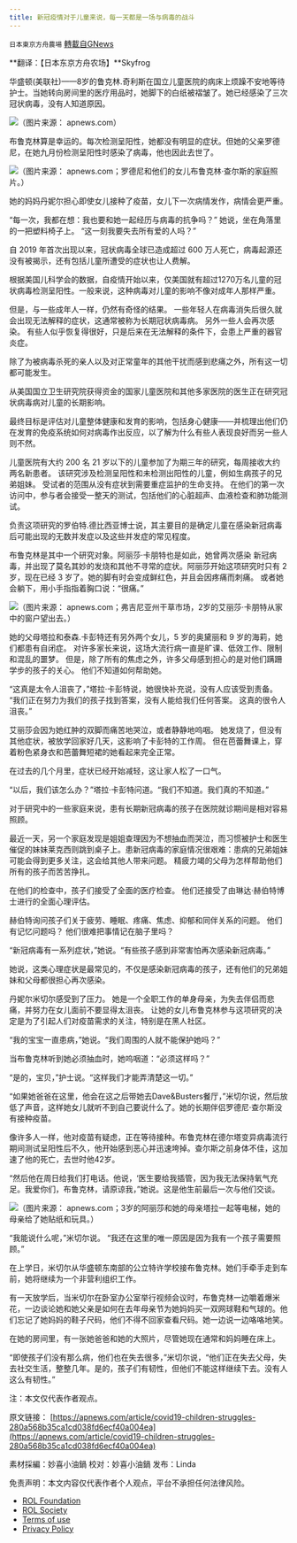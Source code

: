 ```yaml
---
title: 新冠疫情对于儿童来说，每一天都是一场与病毒的战斗
---
```

`日本東京方舟農場` [轉載自GNews](https://gnews.org/zh-hans/2196146/)

**翻译：【日本东京方舟农场】**Skyfrog

华盛顿(美联社)——8岁的鲁克林.奇利斯在国立儿童医院的病床上烦躁不安地等待护士。当她转向房间里的医疗用品时，她脚下的白纸被褶皱了。她已经感染了三次冠状病毒，没有人知道原因。

![](https://assets.gnews.org/wp-content/uploads/2022/03/2001.jpg)（图片来源： apnews.com）

布鲁克林算是幸运的。每次检测呈阳性，她都没有明显的症状。但她的父亲罗德尼，在她九月份检测呈阳性时感染了病毒，他也因此去世了。

![](https://assets.gnews.org/wp-content/uploads/2022/03/2002.jpg)（图片来源： apnews.com；罗德尼和他们的女儿布鲁克林·查尔斯的家庭照片。）

她的妈妈丹妮尔担心即使女儿接种了疫苗，女儿下一次病情发作，病情会更严重。

“每一次，我都在想：我也要和她一起经历与病毒的抗争吗？” 她说，坐在角落里的一把塑料椅子上。 “这一刻我要失去所有爱的人吗？”

自 2019 年首次出现以来，冠状病毒全球已造成超过 600 万人死亡，病毒起源还没有被揭示，还有包括儿童所遭受的症状也让人费解。

根据美国儿科学会的数据，自疫情开始以来，仅美国就有超过1270万名儿童的冠状病毒检测呈阳性。一般来说，这种病毒对儿童的影响不像对成年人那样严重。

但是，与一些成年人一样，仍然有奇怪的结果。 一些年轻人在病毒消失后很久就会出现无法解释的症状，这通常被称为长期冠状病毒病。 另外一些人会再次感染。 有些人似乎恢复得很好，只是后来在无法解释的条件下，会患上严重的器官炎症。

除了为被病毒杀死的亲人以及对正常童年的其他干扰而感到悲痛之外，所有这一切都可能发生。

从美国国立卫生研究院获得资金的国家儿童医院和其他多家医院的医生正在研究冠状病毒病对儿童的长期影响。

最终目标是评估对儿童整体健康和发育的影响，包括身心健康——并梳理出他们仍在发育的免疫系统如何对病毒作出反应，以了解为什么有些人表现良好而另一些人则不然。

儿童医院有大约 200 名 21 岁以下的儿童参加了为期三年的研究，每周接收大约两名新患者。 该研究涉及检测呈阳性和未检测出阳性的儿童，例如生病孩子的兄弟姐妹。 受试者的范围从没有症状到需要重症监护的生命支持。 在他们的第一次访问中，参与者会接受一整天的测试，包括他们的心脏超声、血液检查和肺功能测试。

负责这项研究的罗伯特.德比西亚博士说，其主要目的是确定儿童在感染新冠病毒后可能出现的无数并发症以及这些并发症的常见程度。

布鲁克林是其中一个研究对象。阿丽莎·卡朋特也是如此，她曾两次感染 新冠病毒，并出现了莫名其妙的发烧和其他不寻常的症状。阿丽莎开始这项研究时只有 2 岁，现在已经 3 岁了。她的脚有时会变成鲜红色，并且会因疼痛而刺痛。 或者她会躺下，用小手指指着胸口说：“很痛。”

![](https://assets.gnews.org/wp-content/uploads/2022/03/2003.jpg)（图片来源： apnews.com；弗吉尼亚州干草市场，2岁的艾丽莎·卡朋特从家中的窗户望出去。）

她的父母塔拉和泰森.卡彭特还有另外两个女儿，5 岁的奥黛丽和 9 岁的海莉，她们都患有自闭症。 对许多家长来说，这场大流行病一直是旷课、低效工作、限制和混乱的噩梦。 但是，除了所有的焦虑之外，许多父母感到担心的是对他们蹒跚学步的孩子的关心。 他们不知道如何帮助她。

“这真是太令人沮丧了，”塔拉·卡彭特说，她很快补充说，没有人应该受到责备。 “我们正在努力为我们的孩子找到答案，没有人能给我们任何答案。 这真的很令人沮丧。”

艾丽莎会因为她红肿的双脚而痛苦地哭泣，或者静静地呜咽。 她发烧了，但没有其他症状，被放学回家好几天，这影响了卡彭特的工作周。 但在芭蕾舞课上，穿着粉色紧身衣和芭蕾舞短裙的她看起来完全正常。

在过去的几个月里，症状已经开始减轻，这让家人松了一口气。

“以后，我们该怎么办？”塔拉·卡彭特问道。“我们不知道。我们真的不知道。”

对于研究中的一些家庭来说，患有长期新冠病毒的孩子在医院就诊期间是相对容易照顾。

最近一天，另一个家庭发现是姐姐查理因为不想抽血而哭泣，而习惯被护士和医生催促的妹妹莱克西则跳到桌子上。患新冠病毒的家庭情况很艰难：患病的兄弟姐妹可能会得到更多关注，这会给其他人带来问题。 精疲力竭的父母为怎样帮助他们所有的孩子而苦苦挣扎。

在他们的检查中，孩子们接受了全面的医疗检查。 他们还接受了由琳达·赫伯特博士进行的全面心理评估。

赫伯特询问孩子们关于疲劳、睡眠、疼痛、焦虑、抑郁和同伴关系的问题。 他们有记忆问题吗？ 他们很难把事情记在脑子里吗？

“新冠病毒有一系列症状，”她说。“有些孩子感到非常害怕再次感染新冠病毒。”

她说，这类心理症状是最常见的，不仅是感染新冠病毒的孩子，还有他们的兄弟姐妹和父母都很担心再次感染。

丹妮尔米切尔感受到了压力。 她是一个全职工作的单身母亲，为失去伴侣而悲痛，并努力在女儿面前不要显得太沮丧。 让她的女儿布鲁克林参与这项研究的决定是为了引起人们对疫苗需求的关注，特别是在黑人社区。

“我的宝宝一直患病，”她说。“我们周围的人就不能保护她吗？”

当布鲁克林听到她必须抽血时，她呜咽道：“必须这样吗？”

“是的，宝贝，”护士说。“这样我们才能弄清楚这一切。”

“如果她爸爸在这里，他会在这之后带她去Dave&Busters餐厅，”米切尔说，然后放低了声音，这样她女儿就听不到自己要说什么了。她的长期伴侣罗德尼·查尔斯没有接种疫苗。

像许多人一样，他对疫苗有疑虑，正在等待接种。布鲁克林在德尔塔变异病毒流行期间测试呈阳性后不久，他开始感到恶心并迅速垮掉。查尔斯之前身体不佳，这加速了他的死亡，去世时他42岁。

“然后他在周日给我们打电话。他说，‘医生要给我插管，因为我无法保持氧气充足。我爱你们，布鲁克林，请原谅我，”她说。这是他生前最后一次与他们交谈。

![](https://assets.gnews.org/wp-content/uploads/2022/03/2004.jpg)（图片来源： apnews.com；3岁的阿丽莎和她的母亲塔拉一起等电梯，她的母亲给了她贴纸和玩具。）

“我能说什么呢，”米切尔说。 “我还在这里的唯一原因是因为我有一个孩子需要照顾。”

在上学日，米切尔从华盛顿东南部的公立特许学校接布鲁克林。她们手牵手走到车前，她将继续为一个非营利组织工作。

有一天放学后，当米切尔在卧室办公室举行视频会议时，布鲁克林一边嚼着爆米花，一边谈论她和她父亲是如何在去年母亲节为她妈妈买一双网球鞋和气球的。他们忘记了她妈妈的鞋子尺码，他们不得不回家查看尺码。她一边说一边咯咯地笑。

在她的房间里，有一张她爸爸和她的大照片，尽管她现在通常和妈妈睡在床上。

“即使孩子们没有那么病，他们也在失去很多，”米切尔说，“他们正在失去父母，失去社交生活，整整几年。是的，孩子们有韧性，但他们不能这样继续下去。没有人这么有韧性。”

注：本文仅代表作者观点。

原文链接：
[https://apnews.com/article/covid19-children-struggles-280a568b35ca1cd038fd6ecf40a004ea](https://apnews.com/article/covid19-children-struggles-280a568b35ca1cd038fd6ecf40a004ea)

素材採編：妙喜小油鍋
校对：妙喜小油鍋
发布：Linda

 

免责声明：本文内容仅代表作者个人观点，平台不承担任何法律风险。

- [ROL Foundation](https://rolfoundation.org/)
- [ROL Society](https://rolsociety.org/)
- [Terms of use](https://gnews.org/terms-of-use-3/)
- [Privacy Policy](https://gnews.org/privacy-policy/)
